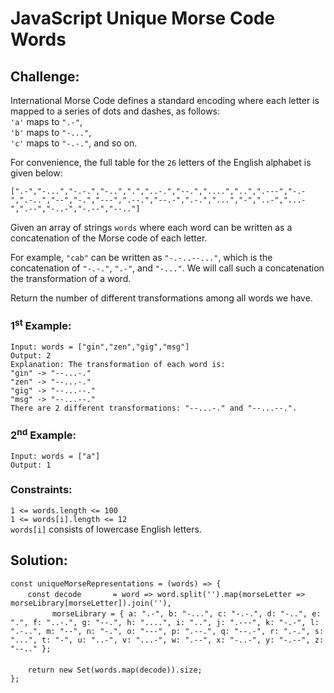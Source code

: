 # JavaScript Unique Morse Code Words

## Challenge:

International Morse Code defines a standard encoding where each letter is mapped to a series of dots and dashes, as follows:
<br/>
`'a'` maps to `".-"`,
<br/>
`'b'` maps to `"-..."`,
<br/>
`'c'` maps to `"-.-."`, and so on.

For convenience, the full table for the `26` letters of the English alphabet is given below:

`[".-","-...","-.-.","-..",".","..-.","--.","....","..",".---","-.-",".-..","--","-.","---",".--.","--.-",".-.","...","-","..-","...-",".--","-..-","-.--","--.."]`

Given an array of strings `words` where each word can be written as a concatenation of the Morse code of each letter.

For example, `"cab"` can be written as `"-.-..--..."`, which is the concatenation of `"-.-."`, `".-"`, and `"-..."`. We will call such a concatenation the transformation of a word.

Return the number of different transformations among all words we have.

### 1<sup>st</sup> Example:

`Input: words = ["gin","zen","gig","msg"]`
<br/>
`Output: 2`
<br/>
`Explanation: The transformation of each word is:`
<br/>
`"gin" -> "--...-."`
<br/>
`"zen" -> "--...-."`
<br/>
`"gig" -> "--...--."`
<br/>
`"msg" -> "--...--."`
<br/>
`There are 2 different transformations: "--...-." and "--...--.".`

### 2<sup>nd</sup> Example:

`Input: words = ["a"]`
<br/>
`Output: 1`

### Constraints:

`1 <= words.length <= 100`
<br/>
`1 <= words[i].length <= 12`
<br/>
`words[i]` consists of lowercase English letters.

## Solution:

`const uniqueMorseRepresentations = (words) => {`
<br/>
&nbsp;&nbsp;&nbsp;&nbsp;&nbsp;&nbsp;&nbsp;`const decode       = word => word.split('').map(morseLetter => morseLibrary[morseLetter]).join(''),`
<br/>
&nbsp;&nbsp;&nbsp;&nbsp;&nbsp;&nbsp;&nbsp;&nbsp;&nbsp;&nbsp;&nbsp;&nbsp;&nbsp;&nbsp;&nbsp;&nbsp;&nbsp;`morseLibrary = { a: ".-", b: "-...", c: "-.-.", d: "-..", e: ".", f: "..-.", g: "--.", h: "....", i: "..", j: ".---", k: "-.-", l: ".-..", m: "--", n: "-.", o: "---", p: ".--.", q: "--.-", r: ".-.", s: "...", t: "-", u: "..-", v: "...-", w: ".--", x: "-..-", y: "-.--", z: "--.." };`
<br/>
<br/>
&nbsp;&nbsp;&nbsp;&nbsp;&nbsp;&nbsp;&nbsp;`return new Set(words.map(decode)).size;`
<br/>
`};`
<br/>
<br/>
